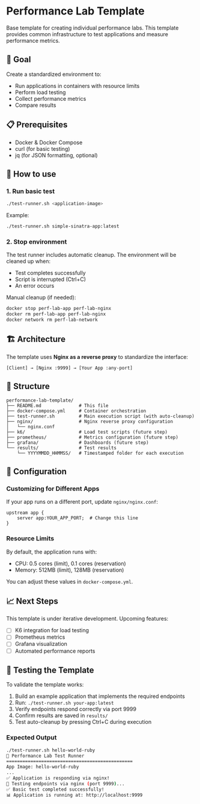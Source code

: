 # Performance Lab Template

Base template for creating individual performance labs. This template provides common infrastructure to test applications and measure performance metrics.

## 🎯 Goal

Create a standardized environment to:
- Run applications in containers with resource limits
- Perform load testing
- Collect performance metrics
- Compare results

## 📋 Prerequisites

- Docker & Docker Compose
- curl (for basic testing)
- jq (for JSON formatting, optional)

## 🚀 How to use

### 1. Run basic test
```bash
./test-runner.sh <application-image>
```

Example:
```bash
./test-runner.sh simple-sinatra-app:latest
```

### 2. Stop environment
The test runner includes automatic cleanup. The environment will be cleaned up when:
- Test completes successfully
- Script is interrupted (Ctrl+C)
- An error occurs

Manual cleanup (if needed):
```bash
docker stop perf-lab-app perf-lab-nginx
docker rm perf-lab-app perf-lab-nginx
docker network rm perf-lab-network
```

## 🏗️ Architecture

The template uses **Nginx as a reverse proxy** to standardize the interface:

```
[Client] → [Nginx :9999] → [Your App :any-port]
```

## 📁 Structure

```
performance-lab-template/
├── README.md              # This file
├── docker-compose.yml     # Container orchestration
├── test-runner.sh         # Main execution script (with auto-cleanup)
├── nginx/                 # Nginx reverse proxy configuration
│   └── nginx.conf
├── k6/                    # Load test scripts (future step)
├── prometheus/            # Metrics configuration (future step)
├── grafana/               # Dashboards (future step)
└── results/               # Test results
    └── YYYYMMDD_HHMMSS/   # Timestamped folder for each execution
```

## 🔧 Configuration

### Customizing for Different Apps
If your app runs on a different port, update `nginx/nginx.conf`:
```nginx
upstream app {
    server app:YOUR_APP_PORT;  # Change this line
}
```

### Resource Limits
By default, the application runs with:
- CPU: 0.5 cores (limit), 0.1 cores (reservation)
- Memory: 512MB (limit), 128MB (reservation)

You can adjust these values in `docker-compose.yml`.

## 📈 Next Steps

This template is under iterative development. Upcoming features:
- [ ] K6 integration for load testing
- [ ] Prometheus metrics
- [ ] Grafana visualization
- [ ] Automated performance reports

## 🧪 Testing the Template

To validate the template works:

1. Build an example application that implements the required endpoints
2. Run: `./test-runner.sh your-app:latest`  
3. Verify endpoints respond correctly via port 9999
4. Confirm results are saved in `results/`
5. Test auto-cleanup by pressing Ctrl+C during execution

### Expected Output
```bash
./test-runner.sh hello-world-ruby
🚀 Performance Lab Test Runner
===============================================
App Image: hello-world-ruby
...
✅ Application is responding via nginx!
🧪 Testing endpoints via nginx (port 9999)...
✅ Basic test completed successfully!
📊 Application is running at: http://localhost:9999
```